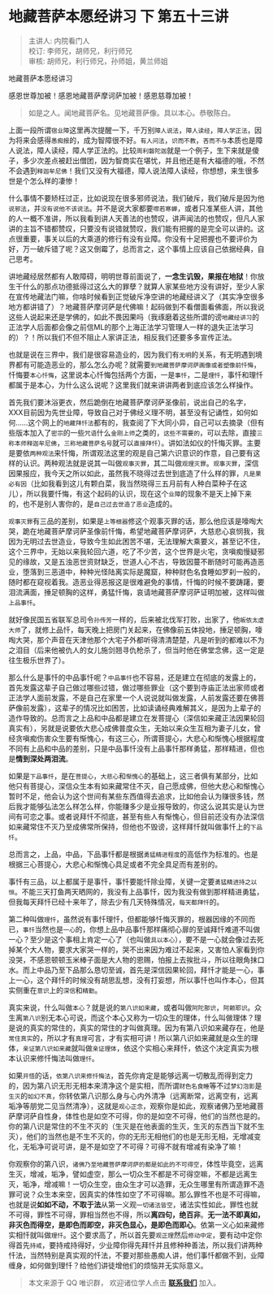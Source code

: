 # 地藏菩萨本愿经讲习 下 第五十三讲

> 主讲人: 内院看门人 <br />
> 校订: 李师兄，胡师兄，利行师兄 <br />
> 审核: 胡师兄，利行师兄，孙师姐，黄兰师姐 <br />

地藏菩萨本愿经讲习

感恩世尊加被！感恩地藏菩萨摩诃萨加被！感恩慈尊加被！

> 如是之人。闻地藏菩萨名。见地藏菩萨像。具以本心。恭敬陈白。

上面一段所谓`宿业障`这里再次提醒一下，千万别`障人说法`，`障人读经`，`障人学正法`，因为将来会感得`愚痴报`的，成为智障很不好。`有人问法`，`识而不教`，`吝而不与`本质也是障人说法，障人读经，障人学正法的。比较`周利磐陀迦`就是一个例子，生下来就是傻子，多少次差点被赶出僧团，因为智商实在堪忧，并且他还是有大福德的哦，不然不会遇到`释迦牟尼佛`！我们又没有大福德，障人说法障人读经，你想想，来生很多世是个怎么样的凄惨！

什么事情不要矫枉过正，比如说现在很多邪师说法，我们破斥，我们破斥是因为他`说邪法`，并`没有说他不该说法`。并不是说大家都要`噤若寒蝉`，或者只准某些人讲，其他的人一概不准讲，所以我看到讲人天善法的也赞叹，讲声闻法的也赞叹，但凡人家讲的主旨不错都赞叹，只要没有说错就赞叹，我们能有把握的是完全可以讲的。这点很重要，事关以后的大乘道的修行有没有业障。你没有十足把握也不要评价为好，万一破斥错了呢？这又倒霉了，总而言之，这个事情上应该自己依据经典，自己思考。

讲地藏经居然都有人敢障碍，明明世尊前面说了，**一念生讥毁，果报在地狱**！你放生干什么的那点功德抵得过这么大的罪孽？就算人家某些地方没有讲好，至少人家在宣传地藏法门嘛，你啥时候看到正觉破斥净空讲的地藏经讲义了（其实净空很多地方都讲错了）？地藏菩萨摩诃萨是代佛嘛！起码做到不看僧面看佛面，所以我说这些人说起来还是学佛的，如此不畏因果吗（我琢磨着这些所谓的谤`地藏经讲习`的正法学人后面都会像之前信ML的那个上海正法学习管理人一样的退失正法学习的）？！所以我们不但不阻止人家讲正法，相反我们还要多多宣传正法。

也就是说在三界中，我们是很容易造业的，因为我们有`无明`的关系，有无明遇到境界都有可能造恶业的，那么怎么办呢？就需要`到地藏菩萨摩诃萨画像或者塑像前忏悔`，忏悔要`本心忏悔`，这里说本心忏悔包括两个方面，一是`事忏`，二是`理忏`，事忏和理忏都属于是本心，为什么这么说呢？这里我们就来讲讲两者到底应该怎么样操作。

首先我们要沐浴更衣，然后跪倒在地藏菩萨摩诃萨圣像前，说出自己的名字，XXX目前因为先世业障，导致自己对于佛经义理不明，甚至没有记诵性，如何如何……这个网上的`地藏拜忏法`都有的，我查阅了下大同小异，自己可以去摘录（但有些版本加入了`密宗`的一些`咒语`什么`金刚上师`之类的，`这些不需要的`，可以去除，直接`三称本师释迦牟尼佛`，`三称地藏菩萨名号`就可以`直接拜忏`）。讲如法如仪的忏悔灭罪。主要是要依`两种观法`来忏悔，所谓观法这里的观是自己第六识意识的作意，自己要有这样的认识。两种观法就是说其一叫做`观事灭罪`，其二叫做`观理灭罪`。`观事灭罪`，深信因果报应，我今天之所以如此，虽然我不晓得过去世到底造了什么样的罪，`凡是果必有因`（比如我看到这儿有颗白菜，我当然晓得三五月前有人种白菜种子在这儿），所以我要忏悔，有这个起码的认识，现在这个`业障`的现象不是天上掉下来的，也不是别人害你的，是`自己过去世造了恶业`造成的。

`观事灭罪`有三品的差别，如果是`上等根器`修这个观事灭罪的话，那么他应该是嚎啕大哭，跪在地藏菩萨摩诃萨圣像前忏悔，希望地藏菩萨摩诃萨，大慈悲心哀悯我，我因为无明过去世造业，导致今生如此困苦不堪，无法理解大乘要义，甚至记不住，这个三界中，无始以来我轮回六道，吃了不少苦，这个世界是火宅，贪嗔痴慢疑邪见的缘故，又是五浊恶世资财缺乏，世道人心不古，导致因蔓不断随时可能再造恶业，堕落到三恶道中，种种光怪陆离实际是魔窟，种种财色名食睡如罗刹一般的，随时都在窥视着我。造恶业得恶报这是很难避免的事情，忏悔的时候不要踌躇，要泪流满面，捶足顿胸的这样，勇猛忏悔，哀请地藏菩萨摩诃萨证明加被，这样叫做`上品事忏`。

就好像民国五省联军总司令`孙传芳`一样的，后来被北伐军打败，出家了，他`皈依太虚大师`了，就修上品忏，每天晚上把房门关起来，在佛像前五体投地，捶足顿胸，嚎啕大哭，那个声音在天津他那个大宅子外都听得清清楚楚，凡是听到的都难以不为之泪目（后来他被仇人的女儿施剑翘寻仇枪杀了，但当时他在佛堂念佛，这一定是往生极乐世界了）。

那么什么是事忏的中品事忏呢？`中品事忏`也不容易，还是建立在彻底的发露上的，首先发露这辈子自己做过哪些过错，做过哪些罪业（这个要到寺庙正法出家师或者正法学人面前发露，不是自己在家里一个人说说就叫做发露，人前发露还要在佛菩萨像前发露），这辈子的情况比如困苦，比如读诵经典难解其义，是因为上辈子的造作导致的。总而言之上品和中品都是建立在发菩提心（深信如来藏正法因果轮回真实有），另就是说要依大悲心成佛普度众生，无始以来众生互相为妻子儿女，曾经贪嗔痴伤害众生要有惭愧心，有这三心，所谓菩提心，大悲心和惭愧心根据程度不同有上品和中品的差别，只是中品事忏没有上品事忏那样勇猛，那样精进，但也是**情到深处两泪流**。

如果是`下品事忏`，是在`菩提心`，`大悲心`和`惭愧心`的基础上，这三者俱有某部分，比如他只有菩提心，深信众生本有如来藏常住不灭，自己愿成佛，但他大悲心和惭愧心暂时不足，他会认为这个世间有某些东西值得去追求，比如他会认为赚很多钱，然后我才能够弘法怎么样怎么样，你能赚多少是业报导致的，你这么说其实是认为世间有可恋之事。或者说拜忏不彻底，甚至有些人有惭愧心，但目前还没有办法深信如来藏常住不灭乃至成佛常所保持，但他也不毁谤，这样拜忏就叫做事忏上的`下品忏`。

总而言之，上品，中品，下品事忏都是根据`勇猛精进程度`的高低作为标准的。也是根据三心菩提心，大悲心和惭愧心具足或者不完全具足而有差别的。

事忏有三品，以上都属于是事忏，事忏要能忏除业障，关键一定要`勇猛精进持之以恒`。不能三天打鱼两天晒网的，我没有上品事忏，因为我没有做到那样精进勇猛，但我每天拜忏已经十来年了，除去少有几天特殊情况，`每天都拜忏`的。

第二种叫做`理忏`，虽然说有事忏理忏，但都能够忏悔灭罪的，根器因缘的不同而已，`事忏`当然也是`一心`的，你想上品中品事忏那样痛彻心扉的至诚拜忏难道不叫做一心？至少是这个事相上肯定一心了（也叫做`具以本心`），要不是一心就会像过去死掉某个大人物，要求大家哭一样的，哭不出来因为难过不起来，又害怕人家看到你没哭，不感恩顿顿玉米棒子面是大人物的恩赐，怕报上去挨批斗，所以往眼角抹口水。而上中品乃至下品那么恳切至诚，首先是深信因果轮回，拜忏才能是一心，事上一心，这个拜忏的时候没有胡思乱想，没有打妄想，所以事忏也叫作本心，但其实侧重在`意识`上的`深信`和`精勤`。

真实来说，什么叫做`本心`？就是说的`第八识如来藏`，或者叫做`阿陀那识`，`阿赖耶识`。众生离`第八识`别无本心可说，而这个本心又称为一切众生的理体，什么叫做理体？理是说的真实的常住的，真实的常住的才叫做真理。因为有第八识如来藏存在，他是`常住真实`的，所以才有`真理`可言，才有实相可讲！所以第八识如来藏就是众生的理体，`亲证第八识如来藏`就叫做`亲证理体`，依这个实相心来拜忏，依这个决定真实为根本认识来修忏悔法叫做`理忏`。

如果`开悟`的话，`依第八识来修忏悔法`，首先你肯定是能够远离一切散乱而得到定力的，因为第八识无形无相本来清净这个是实相，而所谓`财色名食睡`等不过`梦幻泡影`是`生灭`的`如幻不真`，你转依第八识那么身与心内外清净（远离断常，远离空有，远离垢净等朋党二见当然清净），这就是`观心正念`，观察你是如此，观察诸佛乃至地藏菩萨摩诃萨自性身，体性也是如空不可得，你的是如空不可得，他们的当然也是的。你的第八识是常住的不生不灭的（生灭是在他表面的生灭，生灭的东西当下就不生灭），他们的当然也是不生不灭的，你的无形无相他们的也是无形无相，无增减变化，无垢净可说可讲，是不是如空了不可得？可得不就有增减有染净了嘛！

你观察你的第八识，`诸佛乃至地藏菩萨摩诃萨的都是如此的不可得空`，体性毕竟空，远离生灭，增减，垢净，譬如虚空，那么一切众生不都是不可得空嘛，不都是远离生灭，垢净，增减嘛！一切众生空，由众生才可以造罪，无众生哪里有所谓造罪不造罪可说？众生本来空，因真实的体性如空了不可得嘛。那么罪性不也是不可得嘛，也就是说**如如不动，不取于法**从第一义观`一切诸法皆空`，诸法实性如此，罪性也就不可得，罪性不可得，罪相当然也不得，所以**离四句，绝百非**。**无一法不即真如，非灭色而得空，是即色而即空，非灭色显心，是即色而即心**。依第一义心如来藏修实相忏就叫做`理忏`。这个要求高了，所以首先要`观正理`然后`修动中定`，要有动中定你得首先`持戒`，要持戒持得好，少业障你得先拜忏并且修种种善法，所以我们讲两种忏法，当然特别是真实观的忏法，不要对那些愚痴人讲，他们事忏都做不到，业障缠身，如何做到理忏？给他们讲徒增他们的烦恼并无实际意义。

> 本文来源于 QQ 唯识群， 欢迎诸位学人点击 **[联系我们](https://mp.weixin.qq.com/s/lZCfWjmLjgNR165Tx4_bCQ)** 加入。
